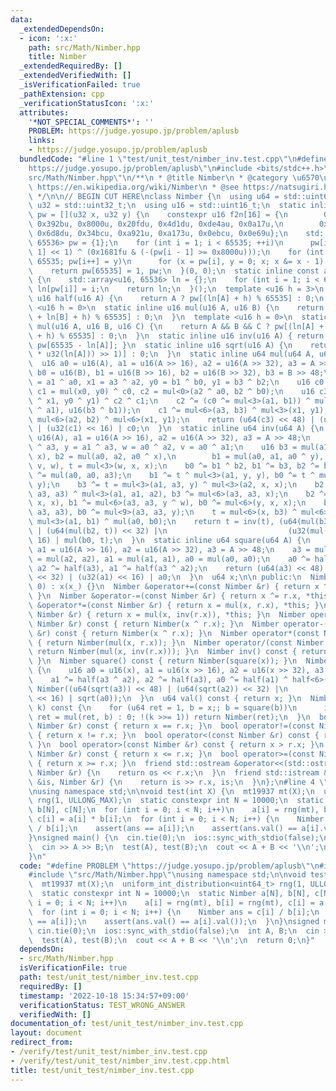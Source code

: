 ```yaml
---
data:
  _extendedDependsOn:
  - icon: ':x:'
    path: src/Math/Nimber.hpp
    title: Nimber
  _extendedRequiredBy: []
  _extendedVerifiedWith: []
  _isVerificationFailed: true
  _pathExtension: cpp
  _verificationStatusIcon: ':x:'
  attributes:
    '*NOT_SPECIAL_COMMENTS*': ''
    PROBLEM: https://judge.yosupo.jp/problem/aplusb
    links:
    - https://judge.yosupo.jp/problem/aplusb
  bundledCode: "#line 1 \"test/unit_test/nimber_inv.test.cpp\"\n#define PROBLEM \"\
    https://judge.yosupo.jp/problem/aplusb\"\n#include <bits/stdc++.h>\n#line 3 \"\
    src/Math/Nimber.hpp\"\n/**\n * @title Nimber\n * @category \u6570\u5B66\n * @see\
    \ https://en.wikipedia.org/wiki/Nimber\n * @see https://natsugiri.hatenablog.com/entry/2020/03/29/073605\n\
    \ */\n\n// BEGIN CUT HERE\nclass Nimber {\n  using u64 = std::uint64_t;\n  using\
    \ u32 = std::uint32_t;\n  using u16 = std::uint16_t;\n  static inline const auto\
    \ pw = [](u32 x, u32 y) {\n    constexpr u16 f2n[16] = {\n        0x0001u, 0x2827u,\
    \ 0x392bu, 0x8000u, 0x20fdu, 0x4d1du, 0xde4au, 0x0a17u,\n        0x3464u, 0xe3a9u,\
    \ 0x6d8du, 0x34bcu, 0xa921u, 0xa173u, 0x0ebcu, 0x0e69u};\n    std::array<u16,\
    \ 65536> pw = {1};\n    for (int i = 1; i < 65535; ++i)\n      pw[i] = (pw[i -\
    \ 1] << 1) ^ (0x1681fu & (-(pw[i - 1] >= 0x8000u)));\n    for (int i = 1; i <\
    \ 65535; pw[i++] = y)\n      for (x = pw[i], y = 0; x; x &= x - 1) y ^= f2n[__builtin_ctz(x)];\n\
    \    return pw[65535] = 1, pw;\n  }(0, 0);\n  static inline const auto ln = []()\
    \ {\n    std::array<u16, 65536> ln = {};\n    for (int i = 1; i < 65535; i++)\
    \ ln[pw[i]] = i;\n    return ln;\n  }();\n  template <u16 h = 3>\n  static inline\
    \ u16 half(u16 A) {\n    return A ? pw[(ln[A] + h) % 65535] : 0;\n  }\n  template\
    \ <u16 h = 0>\n  static inline u16 mul(u16 A, u16 B) {\n    return A && B ? pw[(ln[A]\
    \ + ln[B] + h) % 65535] : 0;\n  }\n  template <u16 h = 0>\n  static inline u16\
    \ mul(u16 A, u16 B, u16 C) {\n    return A && B && C ? pw[(ln[A] + ln[B] + ln[C]\
    \ + h) % 65535] : 0;\n  }\n  static inline u16 inv(u16 A) { return assert(A),\
    \ pw[65535 - ln[A]]; }\n  static inline u16 sqrt(u16 A) {\n    return A ? pw[u16((65537\
    \ * u32(ln[A])) >> 1)] : 0;\n  }\n  static inline u64 mul(u64 A, u64 B) {\n  \
    \  u16 a0 = u16(A), a1 = u16(A >> 16), a2 = u16(A >> 32), a3 = A >> 48;\n    u16\
    \ b0 = u16(B), b1 = u16(B >> 16), b2 = u16(B >> 32), b3 = B >> 48;\n    u16 x0\
    \ = a1 ^ a0, x1 = a3 ^ a2, y0 = b1 ^ b0, y1 = b3 ^ b2;\n    u16 c0 = mul(a0, b0),\
    \ c1 = mul(x0, y0) ^ c0, c2 = mul<0>(a2 ^ a0, b2 ^ b0);\n    u16 c3 = mul<0>(x0\
    \ ^ x1, y0 ^ y1) ^ c2 ^ c1;\n    c2 ^= (c0 ^= mul<3>(a1, b1)) ^ mul<3>(u16(a3\
    \ ^ a1), u16(b3 ^ b1));\n    c1 ^= mul<6>(a3, b3) ^ mul<3>(x1, y1);\n    c0 ^=\
    \ mul<6>(a2, b2) ^ mul<6>(x1, y1);\n    return (u64(c3) << 48) | (u64(c2) << 32)\
    \ | (u32(c1) << 16) | c0;\n  }\n  static inline u64 inv(u64 A) {\n    u16 a0 =\
    \ u16(A), a1 = u16(A >> 16), a2 = u16(A >> 32), a3 = A >> 48;\n    u16 x = a2\
    \ ^ a3, y = a1 ^ a3, w = a0 ^ a2, v = a0 ^ a1;\n    u16 b3 = mul(a1, a2, a1 ^\
    \ x), b2 = mul(a0, a2, a0 ^ x),\n        b1 = mul(a0, a1, a0 ^ y), b0 = mul(a0,\
    \ v, w), t = mul<3>(w, x, x);\n    b0 ^= b1 ^ b2, b1 ^= b3, b2 ^= b3, b0 ^= b3\
    \ ^= mul(a0, a0, a3);\n    b1 ^= t ^ mul<3>(a1, y, y), b0 ^= t ^ mul<3>(v, y,\
    \ y);\n    b3 ^= t = mul<3>(a1, a3, y) ^ mul<3>(a2, x, x);\n    b2 ^= t ^ mul<3>(a0,\
    \ a3, a3) ^ mul<3>(a1, a1, a2), b3 ^= mul<6>(a3, a3, x);\n    b2 ^= mul<6>(a3,\
    \ x, x), b1 ^= mul<6>(a3, a3, y ^ w), b0 ^= mul<6>(y, x, x);\n    b2 ^= mul<9>(a3,\
    \ a3, a3), b0 ^= mul<9>(a3, a3, y);\n    t = mul<6>(x, b3) ^ mul<6>(a3, b2) ^\
    \ mul<3>(a1, b1) ^ mul(a0, b0);\n    return t = inv(t), (u64(mul(b3, t)) << 48)\
    \ | (u64(mul(b2, t)) << 32) |\n                           (u32(mul(b1, t)) <<\
    \ 16) | mul(b0, t);\n  }\n  static inline u64 square(u64 A) {\n    u16 a0 = u16(A),\
    \ a1 = u16(A >> 16), a2 = u16(A >> 32), a3 = A >> 48;\n    a3 = mul(a3, a3), a2\
    \ = mul(a2, a2), a1 = mul(a1, a1), a0 = mul(a0, a0);\n    a0 ^= half(a1) ^ half<6>(a3),\
    \ a2 ^= half(a3), a1 ^= half(a3 ^ a2);\n    return (u64(a3) << 48) | (u64(a2)\
    \ << 32) | (u32(a1) << 16) | a0;\n  }\n  u64 x;\n\n public:\n  Nimber(u64 x_ =\
    \ 0) : x(x_) {}\n  Nimber &operator+=(const Nimber &r) { return x ^= r.x, *this;\
    \ }\n  Nimber &operator-=(const Nimber &r) { return x ^= r.x, *this; }\n  Nimber\
    \ &operator*=(const Nimber &r) { return x = mul(x, r.x), *this; }\n  Nimber &operator/=(const\
    \ Nimber &r) { return x = mul(x, inv(r.x)), *this; }\n  Nimber operator+(const\
    \ Nimber &r) const { return Nimber(x ^ r.x); }\n  Nimber operator-(const Nimber\
    \ &r) const { return Nimber(x ^ r.x); }\n  Nimber operator*(const Nimber &r) const\
    \ { return Nimber(mul(x, r.x)); }\n  Nimber operator/(const Nimber &r) const {\
    \ return Nimber(mul(x, inv(r.x))); }\n  Nimber inv() const { return Nimber(inv(x));\
    \ }\n  Nimber square() const { return Nimber(square(x)); }\n  Nimber sqrt() const\
    \ {\n    u16 a0 = u16(x), a1 = u16(x >> 16), a2 = u16(x >> 32), a3 = x >> 48;\n\
    \    a1 ^= half(a3 ^ a2), a2 ^= half(a3), a0 ^= half(a1) ^ half<6>(a3);\n    return\
    \ Nimber((u64(sqrt(a3)) << 48) | (u64(sqrt(a2)) << 32) |\n                  (u32(sqrt(a1))\
    \ << 16) | sqrt(a0));\n  }\n  u64 val() const { return x; }\n  Nimber pow(u64\
    \ k) const {\n    for (u64 ret = 1, b = x;; b = square(b))\n      if (k & 1 ?\
    \ ret = mul(ret, b) : 0; !(k >>= 1)) return Nimber(ret);\n  }\n  bool operator==(const\
    \ Nimber &r) const { return x == r.x; }\n  bool operator!=(const Nimber &r) const\
    \ { return x != r.x; }\n  bool operator<(const Nimber &r) const { return x < r.x;\
    \ }\n  bool operator>(const Nimber &r) const { return x > r.x; }\n  bool operator<=(const\
    \ Nimber &r) const { return x <= r.x; }\n  bool operator>=(const Nimber &r) const\
    \ { return x >= r.x; }\n  friend std::ostream &operator<<(std::ostream &os, const\
    \ Nimber &r) {\n    return os << r.x;\n  }\n  friend std::istream &operator>>(std::istream\
    \ &is, Nimber &r) {\n    return is >> r.x, is;\n  }\n};\n#line 4 \"test/unit_test/nimber_inv.test.cpp\"\
    \nusing namespace std;\n\nvoid test(int X) {\n  mt19937 mt(X);\n  uniform_int_distribution<uint64_t>\
    \ rng(1, ULLONG_MAX);\n  static constexpr int N = 10000;\n  static Nimber a[N],\
    \ b[N], c[N];\n  for (int i = 0; i < N; i++)\n    a[i] = rng(mt), b[i] = rng(mt),\
    \ c[i] = a[i] * b[i];\n  for (int i = 0; i < N; i++) {\n    Nimber ans = c[i]\
    \ / b[i];\n    assert(ans == a[i]);\n    assert(ans.val() == a[i].val());\n  }\n\
    }\nsigned main() {\n  cin.tie(0);\n  ios::sync_with_stdio(false);\n  int A, B;\n\
    \  cin >> A >> B;\n  test(A), test(B);\n  cout << A + B << '\\n';\n  return 0;\n\
    }\n"
  code: "#define PROBLEM \"https://judge.yosupo.jp/problem/aplusb\"\n#include <bits/stdc++.h>\n\
    #include \"src/Math/Nimber.hpp\"\nusing namespace std;\n\nvoid test(int X) {\n\
    \  mt19937 mt(X);\n  uniform_int_distribution<uint64_t> rng(1, ULLONG_MAX);\n\
    \  static constexpr int N = 10000;\n  static Nimber a[N], b[N], c[N];\n  for (int\
    \ i = 0; i < N; i++)\n    a[i] = rng(mt), b[i] = rng(mt), c[i] = a[i] * b[i];\n\
    \  for (int i = 0; i < N; i++) {\n    Nimber ans = c[i] / b[i];\n    assert(ans\
    \ == a[i]);\n    assert(ans.val() == a[i].val());\n  }\n}\nsigned main() {\n \
    \ cin.tie(0);\n  ios::sync_with_stdio(false);\n  int A, B;\n  cin >> A >> B;\n\
    \  test(A), test(B);\n  cout << A + B << '\\n';\n  return 0;\n}"
  dependsOn:
  - src/Math/Nimber.hpp
  isVerificationFile: true
  path: test/unit_test/nimber_inv.test.cpp
  requiredBy: []
  timestamp: '2022-10-18 15:34:57+09:00'
  verificationStatus: TEST_WRONG_ANSWER
  verifiedWith: []
documentation_of: test/unit_test/nimber_inv.test.cpp
layout: document
redirect_from:
- /verify/test/unit_test/nimber_inv.test.cpp
- /verify/test/unit_test/nimber_inv.test.cpp.html
title: test/unit_test/nimber_inv.test.cpp
---
```

